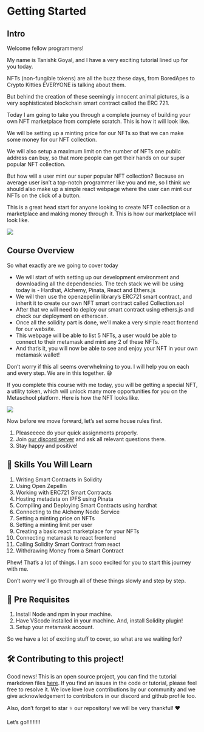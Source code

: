 ﻿# Getting Started

## **Intro**

Welcome fellow programmers!  
  
My name is Tanishk Goyal, and I have a very exciting tutorial lined up for you today.

NFTs (non-fungible tokens) are all the buzz these days, from BoredApes to Crypto Kitties EVERYONE is talking about them.

But behind the creation of these seemingly innocent animal pictures, is a very sophisticated blockchain smart contract called the ERC 721.

Today I am going to take you through a complete journey of building your own NFT marketplace from complete scratch. This is how it will look like.

We will be setting up a minting price for our NFTs so that we can make some money for our NFT collection.

We will also setup a maximum limit on the number of NFTs one public address can buy, so that more people can get their hands on our super popular NFT collection.

But how will a user mint our super popular NFT collection? Because an average user isn’t a top-notch programmer like you and me, so I think we should also make up a simple react webpage where the user can mint our NFTs on the click of a button.

This is a great head start for anyone looking to create NFT collection or a marketplace and making money through it. This is how our marketplace will look like.

![](https://metaschool.s3-ap-southeast-1.amazonaws.com/images/R4hxCdLE7vRF5leridkVn6Q3Q44t0canVfN2lHDg.png)

## Course Overview

So what exactly are we going to cover today

-   We will start of with setting up our development environment and downloading all the dependencies. The tech stack we will be using today is - Hardhat, Alchemy, Pinata, React and Ethers.js
-   We will then use the openzepellin library’s ERC721 smart contract, and inherit it to create our own NFT smart contract called Collection.sol
-   After that we will need to deploy our smart contract using ethers.js and check our deployment on etherscan.
-   Once all the solidity part is done, we’ll make a very simple react frontend for our website.
-   This webpage will be able to list 5 NFTs, a user would be able to connect to their metamask and mint any 2 of these NFTs.
-   And that’s it, you will now be able to see and enjoy your NFT in your own metamask wallet!

Don’t worry if this all seems overwhelming to you. I will help you on each and every step. We are in this together. 😅

If you complete this course with me today, you will be getting a special NFT, a utility token, which will unlock many more opportunities for you on the Metaschool platform. Here is how the NFT looks like.

![](https://lh3.googleusercontent.com/XA90aG5m4td1tcxoknDWavsFAFTULftVrzyhnLu8oM5AwEXm93ZChVq5D1h9gqkhMKPKHBkuOzyeA7jMjzogVRngAshjOaLsQo5lsn2U8ZtLt-jUMfZ0gzY5K2B7NdIM8oju6Lhw)

Now before we move forward, let’s set some house rules first.

1.  Pleaseeeee do your quick assignments properly.
2.  Join  [our discord server](https://discord.gg/vbVMUwXWgc)  and ask all relevant questions there.
3.  Stay happy and positive!

## 🌱 Skills You Will Learn

1.  Writing Smart Contracts in Solidity
2.  Using Open Zepellin
3.  Working with ERC721 Smart Contracts
4.  Hosting metadata on IPFS using Pinata
5.  Compiling and Deploying Smart Contracts using hardhat
6.  Connecting to the Alchemy Node Service
7.  Setting a minting price on NFTs
8.  Setting a minting limit per user
9.  Creating a basic react marketplace for your NFTs
10.  Connecting metamask to react frontend
11.  Calling Solidity Smart Contract from react
12.  Withdrawing Money from a Smart Contract

Phew! That’s a lot of things. I am sooo excited for you to start this journey with me.

Don’t worry we’ll go through all of these things slowly and step by step.

## 🚨 Pre Requisites

1.  Install Node and npm in your machine.
2.  Have VScode installed in your machine. And, install Solidity plugin!
3.  Setup your metamask account.

So we have a lot of exciting stuff to cover, so what are we waiting for?  

## **🛠 Contributing to this project!**
Good news! This is an open source project, you can find the tutorial markdown files [here](https://github.com/0xmetaschool/Learning-Projects). If you find an issues in the code or tutorial, please feel free to resolve it. We love love love contributions by our community and we give acknowledgement to contributors in our discord and github profile too.

Also, don’t forget to star ⭐️ our repository! we will be very thankful! ♥️

Let’s go!!!!!!!!! 


